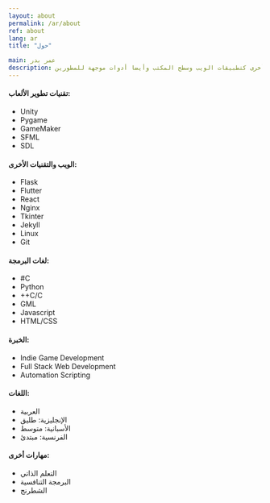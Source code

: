 ```yaml
---
layout: about
permalink: /ar/about
ref: about
lang: ar
title: "حول"

main: عمر بدر
description: مطور برمجيات مهتم بتطوير أنظمة ألعاب الفيديو بصفة خاصة وأعمل أيضا في تطوير برمجيات أخرى كتطبيقات الويب وسطح المكتب وأيضا أدوات موجهة للمطورين
---
```


#### تقنيات تطوير الألعاب:

- Unity
- Pygame
- GameMaker
- SFML
- SDL

#### الويب والتقنيات الأخرى:

- Flask
- Flutter
- React
- Nginx
- Tkinter
- Jekyll
- Linux
- Git

#### لغات البرمجة:

- #C
- Python
- ++C/C
- GML
- Javascript
- HTML/CSS

#### الخبرة:

- Indie Game Development
- Full Stack Web Development
- Automation Scripting

#### اللغات:

- العربية
- الإنجليزية: طليق
- الأسبانية: متوسط
- الفرنسية: مبتدئ

#### مهارات أخرى:

- التعلم الذاتي
- البرمجة التنافسية
- الشطرنج
